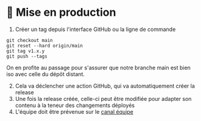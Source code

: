 # 🚀 Mise en production

1. Créer un tag depuis l'interface GitHub ou la ligne de commande
```
git checkout main
git reset --hard origin/main
git tag v1.x.y
git push --tags
```
On en profite au passage pour s'assurer que notre branche main est bien iso avec celle du dépôt distant.

2. Cela va déclencher une action GitHub, qui va automatiquement créer la release
3. Une fois la release créée, celle-ci peut être modifiée pour adapter son contenu à la teneur des changements déployés
4. L'équipe doit être prévenue sur le [canal équipe](https://mattermost.incubateur.net/betagouv/channels/longuevieauxobjets-equipe)